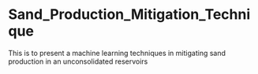 # Sand_Production_Mitigation_Technique
This is to present a machine learning techniques in mitigating sand production in an unconsolidated reservoirs
